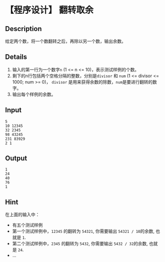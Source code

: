 # 【程序设计】 翻转取余

## Description
给定两个数，将一个数翻转之后，再除以另一个数，输出余数。

## Details
1. 输入的第一行为一个数字``n`` (1 <= n <= 10)，表示测试样例的个数。
2. 剩下的n行包括两个空格分隔的整数，分别是``divisor`` 和 ``num``  (1 <= divisor <= 1000; num >= 0)， ``divisor`` 是用来获得余数的除数，``num``是要进行翻转的数字。
3. 输出每个样例的余数。

## Input
```
5
10 12345
32 2345
98 43245
231 83929
2 1

```
## Output

```
1
24
40
76
1

```
## Hint
在上面的输入中：
- 有五个测试样例
- 第一个测试样例中，``12345`` 的翻转为 ``54321``, 你需要输出 ``54321 / 10``的余数, 也就是 ``1``.
- 第二个测试样例中，``2345`` 的翻转为 ``5432``, 你需要输出 ``5432 / 32``的余数, 也就是 ``24``.
- ...